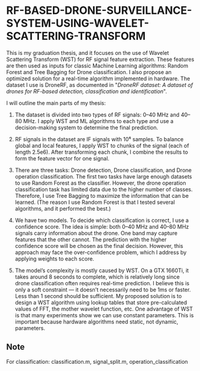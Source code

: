 # RF-BASED-DRONE-SURVEILLANCE-SYSTEM-USING-WAVELET-SCATTERING-TRANSFORM

This is my graduation thesis, and it focuses on the use of Wavelet Scattering Transform (WST) for RF signal feature extraction. These features are then used as inputs for classic Machine Learning algorithms: Random Forest and Tree Bagging for Drone classification. I also propose an optimized solution for a real-time algorithm implemented in hardware. The dataset I use is DroneRF, as documented in "*DroneRF dataset: A dataset of drones for RF-based detection, classification and identification*".

I will outline the main parts of my thesis:

1. The dataset is divided into two types of RF signals: 0–40 MHz and 40–80 MHz.
I apply WST and ML algorithms to each type and use a decision-making system to determine the final prediction.

2. RF signals in the dataset are IF signals with 10⁶ samples.
To balance global and local features, I apply WST to chunks of the signal (each of length 2.5e6). After transforming each chunk, I combine the results to form the feature vector for one signal.

3. There are three tasks: Drone detection, Drone classification, and Drone operation classification.
The first two tasks have large enough datasets to use Random Forest as the classifier. However, the drone operation classification task has limited data due to the higher number of classes. Therefore, I use Tree Bagging to maximize the information that can be learned.
(The reason I use Random Forest is that I tested several algorithms, and it performed the best.)

4. We have two models. To decide which classification is correct, I use a confidence score.
The idea is simple: both 0–40 MHz and 40–80 MHz signals carry information about the drone. One band may capture features that the other cannot. The prediction with the higher confidence score will be chosen as the final decision.
However, this approach may face the over-confidence problem, which I address by applying weights to each score.

5. The model’s complexity is mostly caused by WST.
On a GTX 1660Ti, it takes around 8 seconds to complete, which is relatively long since drone classification often requires real-time prediction.
I believe this is only a soft constraint — it doesn’t necessarily need to be 1ms or faster. Less than 1 second should be sufficient.
My proposed solution is to design a WST algorithm using lookup tables that store pre-calculated values of FFT, the mother wavelet function, etc.
One advantage of WST is that many experiments show we can use constant parameters. This is important because hardware algorithms need static, not dynamic, parameters.

## Note
For classification: classification.m, signal_split.m, operation_classification 
